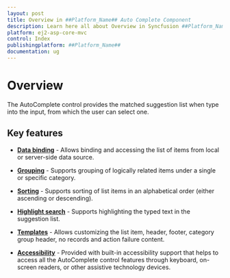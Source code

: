 ```yaml
---
layout: post
title: Overview in ##Platform_Name## Auto Complete Component
description: Learn here all about Overview in Syncfusion ##Platform_Name## Auto Complete component of Syncfusion Essential JS 2 and more.
platform: ej2-asp-core-mvc
control: Index
publishingplatform: ##Platform_Name##
documentation: ug
---
```



# Overview

The AutoComplete control provides the matched suggestion list when type into the input, from which the user can select one.

## Key features

* **[Data binding](/auto-complete/data-binding.html)** - Allows binding and accessing the list of items from local or server-side data source.

* **[Grouping](/auto-complete/grouping.html)** - Supports grouping of logically related items under a single or specific category.

* **[Sorting](/auto-complete/api-autoComplete.html#sortorder-sortorder)** - Supports sorting of list items in an alphabetical order (either ascending or descending).

* **[Highlight search](/auto-complete/how-to.html#custom-highlight-search)** - Supports highlighting the typed text in the suggestion list.

* **[Templates](/auto-complete/templates.html)** - Allows customizing the list item, header, footer,
category group header, no records and action failure content.

* **[Accessibility](/auto-complete/accessibility.html)** - Provided with built-in accessibility support that helps to access all the AutoComplete control features through keyboard, on-screen readers, or other assistive technology devices.